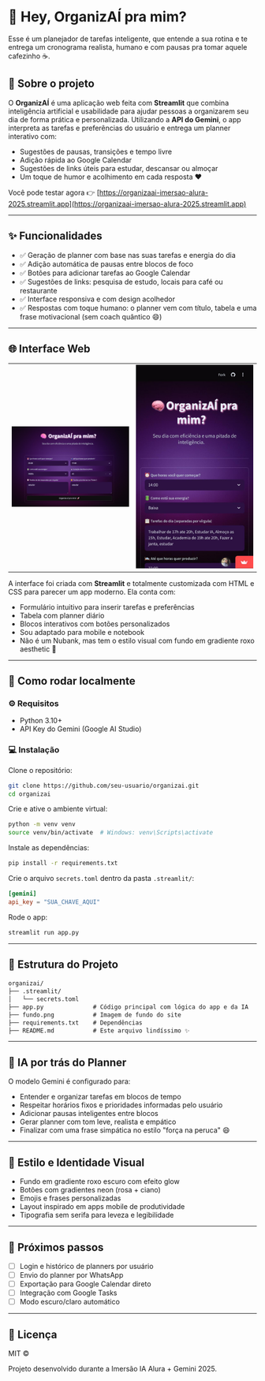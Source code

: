 # 🧠 Hey, OrganizAÍ pra mim? 

Esse é um planejador de tarefas inteligente, que entende a sua rotina e te entrega um cronograma realista, humano e com pausas pra tomar aquele cafezinho ☕. 

## 🌟 Sobre o projeto

O **OrganizAÍ** é uma aplicação web feita com **Streamlit** que combina inteligência artificial e usabilidade para ajudar pessoas a organizarem seu dia de forma prática e personalizada. Utilizando a **API do Gemini**, o app interpreta as tarefas e preferências do usuário e entrega um planner interativo com:

- Sugestões de pausas, transições e tempo livre
- Adição rápida ao Google Calendar
- Sugestões de links úteis para estudar, descansar ou almoçar
- Um toque de humor e acolhimento em cada resposta ❤️

Você pode testar agora 👉 [https://organizaai-imersao-alura-2025.streamlit.app](https://organizaai-imersao-alura-2025.streamlit.app)

---

## ✨ Funcionalidades

- ✅ Geração de planner com base nas suas tarefas e energia do dia
- ✅ Adição automática de pausas entre blocos de foco
- ✅ Botões para adicionar tarefas ao Google Calendar
- ✅ Sugestões de links: pesquisa de estudo, locais para café ou restaurante
- ✅ Interface responsiva e com design acolhedor
- ✅ Respostas com toque humano: o planner vem com título, tabela e uma frase motivacional (sem coach quântico 😄)

---

## 🌐 Interface Web
<table>
  <tr>
    <td style="width: 50%;">
      <img src="/imagem/Imagem pc.jpg" alt="Descrição da Imagem 1" style="width:100%;">
    </td>
    <td style="width: 50%;">
      <img src="/imagem/Imagem mobile.jpg" style="width:100%;">
    </td>
  </tr>
</table>

A interface foi criada com **Streamlit** e totalmente customizada com HTML e CSS para parecer um app moderno. Ela conta com:

- Formulário intuitivo para inserir tarefas e preferências
- Tabela com planner diário
- Blocos interativos com botões personalizados
- Sou adaptado para mobile e notebook
- Não é um Nubank, mas tem o estilo visual com fundo em gradiente roxo aesthetic 💜

---

## 🚀 Como rodar localmente

### ⚙️ Requisitos

- Python 3.10+
- API Key do Gemini (Google AI Studio)

### 💻 Instalação

Clone o repositório:

```bash
git clone https://github.com/seu-usuario/organizai.git
cd organizai
```

Crie e ative o ambiente virtual:

```bash
python -m venv venv
source venv/bin/activate  # Windows: venv\Scripts\activate
```

Instale as dependências:

```bash
pip install -r requirements.txt
```

Crie o arquivo `secrets.toml` dentro da pasta `.streamlit/`:

```toml
[gemini]
api_key = "SUA_CHAVE_AQUI"
```

Rode o app:

```bash
streamlit run app.py
```

---

## 📁 Estrutura do Projeto

```
organizai/
├── .streamlit/
│   └── secrets.toml
├── app.py              # Código principal com lógica do app e da IA
├── fundo.png           # Imagem de fundo do site
├── requirements.txt    # Dependências
├── README.md           # Este arquivo lindíssimo ✨
```

---

## 🧠 IA por trás do Planner

O modelo Gemini é configurado para:

- Entender e organizar tarefas em blocos de tempo
- Respeitar horários fixos e prioridades informadas pelo usuário
- Adicionar pausas inteligentes entre blocos
- Gerar planner com tom leve, realista e empático
- Finalizar com uma frase simpática no estilo "força na peruca" 😄

---

## 🎨 Estilo e Identidade Visual

- Fundo em gradiente roxo escuro com efeito glow
- Botões com gradientes neon (rosa + ciano)
- Emojis e frases personalizadas
- Layout inspirado em apps mobile de produtividade
- Tipografia sem serifa para leveza e legibilidade

---

## 🔮 Próximos passos

- [ ] Login e histórico de planners por usuário
- [ ] Envio do planner por WhatsApp
- [ ] Exportação para Google Calendar direto
- [ ] Integração com Google Tasks
- [ ] Modo escuro/claro automático

---

## 📝 Licença

MIT ©

Projeto desenvolvido durante a Imersão IA Alura + Gemini 2025.
